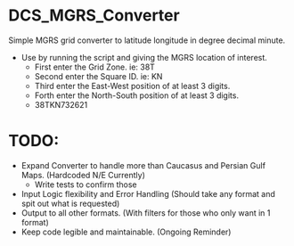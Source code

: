 # DCS_MGRS_Converter
Simple MGRS grid converter to latitude longitude in degree decimal minute.

* Use by running the script and giving the MGRS location of interest.
  * First enter the Grid Zone. ie: 38T
  * Second enter the Square ID. ie: KN
  * Third enter the East-West position of at least 3 digits.
  * Forth enter the North-South position of at least 3 digits.
  * 38TKN732621

# TODO:
- Expand Converter to handle more than Caucasus and Persian Gulf Maps. (Hardcoded N/E Currently)
    - Write tests to confirm those
- Input Logic flexibility and Error Handling (Should take any format and spit out what is requested)
- Output to all other formats. (With filters for those who only want in 1 format)
- Keep code legible and maintainable. (Ongoing Reminder)